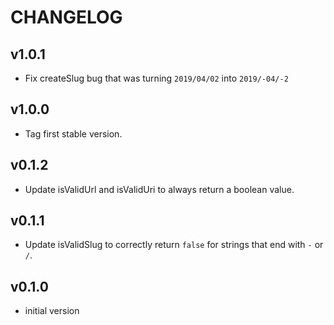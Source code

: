 # CHANGELOG


## v1.0.1
* Fix createSlug bug that was turning `2019/04/02` into `2019/-04/-2`


## v1.0.0
* Tag first stable version.


## v0.1.2
* Update isValidUrl and isValidUri to always return a boolean value.


## v0.1.1
* Update isValidSlug to correctly return `false` for strings that end with `-` or `/`.


## v0.1.0
* initial version
